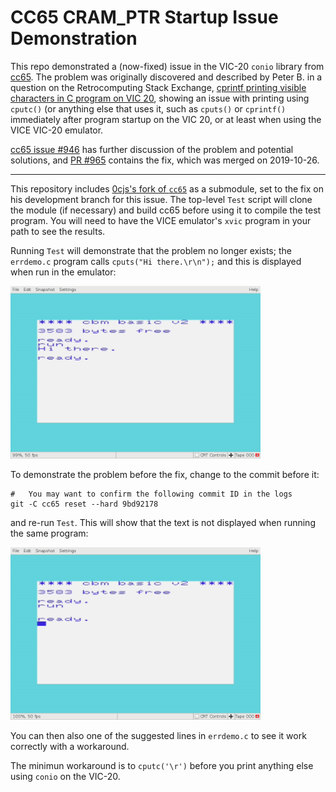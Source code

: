 CC65 CRAM_PTR Startup Issue Demonstration
==========================================

This repo demonstrated a (now-fixed) issue in the VIC-20 `conio` library
from [cc65]. The problem was originally discovered and described by Peter
B. in a question on the Retrocomputing Stack Exchange, [cprintf printing
visible characters in C program on VIC 20][rc 12492], showing an issue with
printing using `cputc()` (or anything else that uses it, such as `cputs()`
or `cprintf()` immediately after program startup on the VIC 20, or at least
when using the VICE VIC-20 emulator.

[cc65 issue #946][946] has further discussion of the problem and potential
solutions, and [PR #965][965] contains the fix, which was merged on
2019-10-26.

----------------------------------------------------------------------

This repository includes [0cjs's fork of `cc65`][0cjs-cc65] as a
submodule, set to the fix on his development branch for this issue.
The top-level `Test` script will clone the module (if necessary) and
build cc65 before using it to compile the test program. You will need
to have the VICE emulator's `xvic` program in your path to see the
results.

Running `Test` will demonstrate that the problem no longer exists; the
`errdemo.c` program calls `cputs("Hi there.\r\n");` and this is displayed
when run in the emulator:

<img src="img/fixed.png" width=400>

To demonstrate the problem before the fix, change to the commit before it:

    #   You may want to confirm the following commit ID in the logs
    git -C cc65 reset --hard 9bd92178

and re-run `Test`. This will show that the text is not displayed when
running the same program:

<img src="img/broken.png" width=400>

You can then also one of the suggested lines in `errdemo.c` to see it work
correctly with a workaround.

The minimun workaround is to `cputc('\r')` before you print anything
else using `conio` on the VIC-20.



<!-------------------------------------------------------------------->
[cc65]: https://github.com/cc65/cc65
[rc 12492]: https://retrocomputing.stackexchange.com/q/12492/7208
[946]: https://github.com/cc65/cc65/issues/946
[965]: https://github.com/cc65/cc65/pull/965
[0cjs-cc65]: https://github.com/0cjs/cc65
